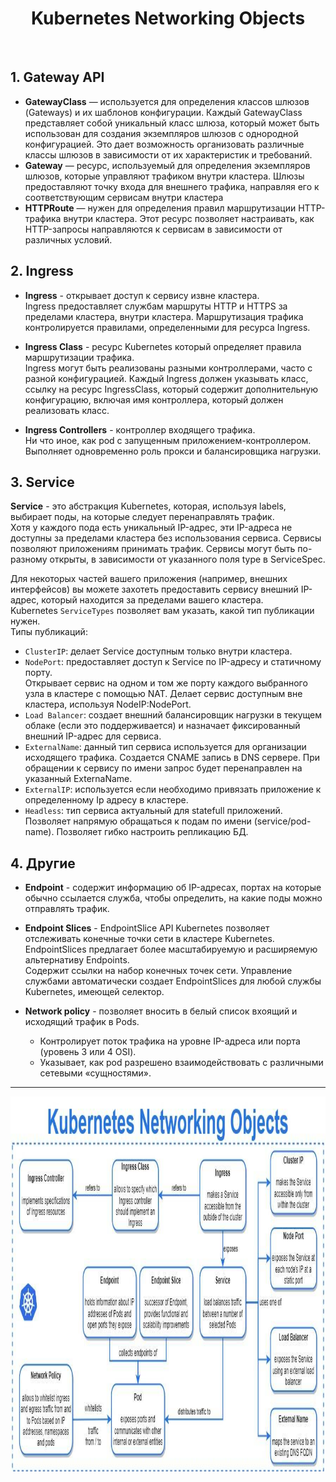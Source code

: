 <div align="center">
<H1>Kubernetes Networking Objects</H1>
</div>
<br>

## 1. Gateway API
 - **GatewayClass** — используется для определения классов шлюзов (Gateways) и их шаблонов конфигурации. Каждый GatewayClass представляет собой уникальный класс шлюза, который может быть использован для создания экземпляров шлюзов с однородной конфигурацией. Это дает возможность организовать различные классы шлюзов в зависимости от их характеристик и требований.
 - **Gateway** — ресурс, используемый для определения экземпляров шлюзов, которые управляют трафиком внутри кластера. Шлюзы предоставляют точку входа для внешнего трафика, направляя его к соответствующим сервисам внутри кластера
 - **HTTPRoute** — нужен для определения правил маршрутизации HTTP-трафика внутри кластера. Этот ресурс позволяет настраивать, как HTTP-запросы направляются к сервисам в зависимости от различных условий.
## 2. Ingress
 - **Ingress** - открывает доступ к сервису извне кластера.  
Ingress предоставляет службам маршруты HTTP и HTTPS за пределами кластера, внутри кластера. Маршрутизация трафика контролируется правилами, определенными для ресурса Ingress.

 - **Ingress Class** - ресурс Kubernetes который определяет правила маршрутизации трафика.  
Ingress могут быть реализованы разными контроллерами, часто с разной конфигурацией. Каждый Ingress должен указывать класс, ссылку на ресурс IngressClass, который содержит дополнительную конфигурацию, включая имя контроллера, который должен реализовать класс.

 - **Ingress Controllers** -  контроллер входящего трафика.  
 Ни что иное, как pod с запущенным приложением-контроллером. Выполняет одновременно роль прокси и балансировщика нагрузки.

## 3. Service
**Service** - это абстракция Kubernetes, которая, используя labels, выбирает поды, на которые следует перенаправлять трафик.  
Хотя у каждого пода есть уникальный IP-адрес, эти IP-адреса не доступны за пределами кластера без использования сервиса. Сервисы позволяют приложениям принимать трафик. Сервисы могут быть по-разному открыты, в зависимости от указанного поля type в ServiceSpec.

Для некоторых частей вашего приложения (например, внешних интерфейсов) вы можете захотеть предоставить сервису внешний IP-адрес, который находится за пределами вашего кластера.  
Kubernetes ```ServiceTypes``` позволяет вам указать, какой тип публикации нужен.  
Типы публикаций:  
 - ```ClusterIP```:  делает Service доступным только внутри кластера.  
 - ```NodePort```:  предоставляет доступ к Service по IP-адресу и статичному порту.  
 Открывает сервис на одном и том же порту каждого выбранного узла в кластере с помощью NAT. Делает сервис доступным вне кластера, используя NodeIP:NodePort.  
 - ```Load Balancer```: создает внешний балансировщик нагрузки в текущем облаке (если это поддерживается) и назначает фиксированный внешний IP-адрес для сервиса.  
 - ```ExternalName```:  данный тип сервиса используется для организации исходящего трафика. Создается CNAME запись в DNS сервере. При обращении к сервису по имени запрос будет перенаправлен на указанный ExternaName.
 - ```ExternalIP```: используется если необходимо привязать приложение к определенному Ip адресу в кластере.
 - ```Headless```: тип сервиса актуальный для statefull приложений. Позволяет напрямую обращаться к подам по имени (service/pod-name). Позволяет гибко настроить репликацию БД.
 
 ## 4. Другие
 
 - **Endpoint** - содержит информацию об IP-адресах, портах на которые обычно ссылается служба, чтобы определить, на какие поды можно отправлять трафик.

 - **Endpoint Slices** - EndpointSlice API Kubernetes позволяет отслеживать конечные точки сети в кластере Kubernetes. EndpointSlices предлагает более масштабируемую и расширяемую альтернативу Endpoints.  
Cодержит ссылки на набор конечных точек сети. Управление службами автоматически создает EndpointSlices для любой службы Kubernetes, имеющей селектор.

- **Network policy** - позволяет вносить в белый список вхоящий и исходящий трафик в Pods. 
  - Контролирует поток трафика на уровне IP-адреса или порта (уровень 3 или 4 OSI).
  - Указывает, как pod разрешено взаимодействовать с различными сетевыми «сущностями».

---

<img src="https://github.com/AYaskuld/Kubernetes/blob/af0c173c8e30a62f56c8bf3889e808b7c793a630/images/k8s_network_objects.jpg" width="1000" height="600" >
